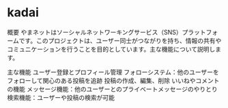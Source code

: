 # kadai

概要
やまネットはソーシャルネットワーキングサービス（SNS）プラットフォームです。このプロジェクトは、ユーザー同士がつながりを持ち、情報の共有やコミュニケーションを行うことを目的としています。主な機能について説明します。

主な機能
ユーザー登録とプロフィール管理
フォローシステム：他のユーザーをフォローして関心のある投稿を追跡
投稿の作成、編集、削除
いいねやコメントの機能
メッセージ機能：他のユーザーとのプライベートメッセージのやりとり
検索機能：ユーザーや投稿の検索が可能
